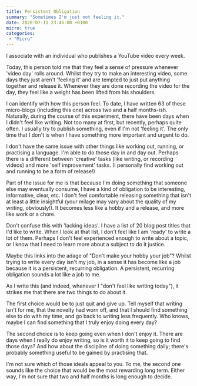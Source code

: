 ```yaml
---
title: Persistent Obligation
summary: "Sometimes I'm just not feeling it."
date: 2020-07-11 23:46:08 +0100
micro: true
categories:
 - "Micro"
---
```


I associate with an individual who publishes a YouTube video every week.

Today, this person told me that they feel a sense of pressure whenever 'video day' rolls around. Whilst they try to make an interesting video, some days they just aren't 'feeling it' and are tempted to just put anything together and release it. Whenever they are done recording the video for the day, they feel like a weight has been lifted from his shoulders.

I can identify with how this person feel. To date, I have written 63 of these micro-blogs (including this one) across two and a half months-ish. Naturally, during the course of this experiment, there have been days when I didn't feel like writing. Not too many at first, but recently, perhaps quite often. I usually try to publish something, even if I'm not 'feeling it'. The only time that I don't is when I have something more important and urgent to do.

I don't have the same issue with other things like working out, running, or practising a language. I'm able to do those day in and day out. Perhaps there is a different between 'creative' tasks (like writing, or recording videos) and more 'self improvement' tasks. (I personally find working out and running to be a form of release!)

Part of the issue for me is that because I'm doing something that someone else may eventually consume, I have a kind of obligation to be interesting, informative, clear, etc. I don't feel comfortable releasing something that isn't at least a little insightful (your milage may vary about the quality of my writing, obviously!). It becomes less like a hobby and a release, and more like work or a chore.

Don't confuse this with 'lacking ideas'. I have a list of 20 blog post titles that I'd like to write. When I look at that list, I don't feel like I am 'ready' to write a lot of them. Perhaps I don't feel experienced enough to write about a topic, or I know that I need to learn more about a subject to do it justice.

Maybe this links into the adage of "Don't make your hobby your job"? Whilst trying to write every day isn't my job, in a sense it has become like a job because it is a persistent, recurring obligation. A persistent, recurring obligation sounds a lot like a job to me.

As I write this (and indeed, whenever I "don't feel like writing today"), it strikes me that there are two things to do about it.

The first choice would be to just quit and give up. Tell myself that writing isn't for me, that the novelty had worn off, and that I should find something else to do with my time, and go back to writing less frequently. Who knows, maybe I can find something that I truly enjoy doing every day?

The second choice is to keep going even when I don't enjoy it. There are days when I really do enjoy writing, so is it worth it to keep going to find those days? And how about the discipline of doing something daily; there's probably something useful to be gained by practising that.

I'm not sure which of those ideals appeal to you. To me, the second one sounds like the choice that would be the most rewarding long term. Either way, I'm not sure that two and half months is long enough to decide.



